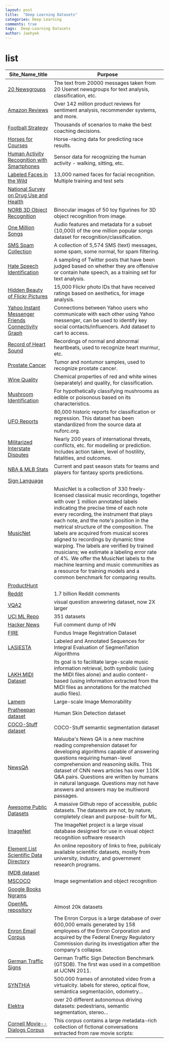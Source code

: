 ```yaml
---
layout: post
title:  "Deep Learning Datasets"
categories: Deep Learning
comments: true
tags:  Deep-Learning Datasets
author: Jaehyek
---
```


# list

Site_Name_title     |    Purpose
--------  |    -------- 
[20 Newsgroups	](http://kdd.ics.uci.edu/databases/20newsgroups/20newsgroups.html	) | 	The text from 20000 messages taken from 20 Usenet newsgroups for text analysis, classification, etc.
[Amazon Reviews	](http://jmcauley.ucsd.edu/data/amazon/	) | 	Over 142 million product reviews for sentiment analysis, recommender systems, and more.
[Football Strategy	](https://www.crowdflower.com/wp-content/uploads/2016/03/Football-Scenarios-DFE-832307.csv	) | 	Thousands of scenarios to make the best coaching decisions.
[Horses for Courses	](https://www.kaggle.com/lukebyrne/horses-for-courses	) | 	Horse-racing data for predicting race results.
[Human Activity Recognition with Smartphones	](https://www.kaggle.com/uciml/human-activity-recognition-with-smartphones	) | 	Sensor data for recognizing the human activity - walking, sitting, etc.
[Labeled Faces in the Wild	](http://vis-www.cs.umass.edu/lfw/	) | 	13,000 named faces for facial recognition. Multiple training and test sets
[National Survey on Drug Use and Health	](http://www.icpsr.umich.edu/icpsrweb/ICPSR/studies/34933		) | 
[NORB 3D Object Recognition	](http://www.cs.nyu.edu/~ylclab/data/norb-v1.0/	) | 	Binocular images of 50 toy figurines for 3D object recognition from image.
[One Million Songs	](http://labrosa.ee.columbia.edu/millionsong/	) | 	Audio features and metadata for a subset (10,000) of the one million popular songs dataset for recognition/classification.
[SMS Spam Collection	](http://www.dt.fee.unicamp.br/~tiago/smsspamcollection/	) | 	A collection of 5,574 SMS (text) messages, some spam, some normal, for spam filtering.
[Hate Speech Identification	](https://www.crowdflower.com/wp-content/uploads/2016/03/twitter-hate-speech-classifier-DFE-a845520.csv	) | 	A sampling of Twitter posts that have been judged based on whether they are offensive or contain hate speech, as a training set for text analysis.
[Hidden Beauty of Flickr Pictures	](http://www.di.unito.it/~schifane/dataset/beauty-icwsm15/	) | 	15,000 Flickr photo IDs that have received ratings based on aesthetics, for image analysis.
[Yahoo Instant Messenger Friends Connectivity Graph	](http://webscope.sandbox.yahoo.com/catalog.php?datatype=g	) | 	Connections between Yahoo users who communicate with each other using Yahoo messenger, can be used to identify key social contacts/influencers. Add dataset to cart to access.
[Record of Heart Sound	](http://mldata.org/repository/data/viewslug/record-of-heart-sound/	) | 	Recordings of normal and abnormal heartbeats, used to recognize heart murmur, etc.
[Prostate Cancer	](http://mldata.org/repository/data/viewslug/prostate-cancer/	) | 	Tumor and nontumor samples, used to recognize prostate cancer.
[Wine Quality	](http://archive.ics.uci.edu/ml/datasets/Wine+Quality	) | 	Chemical properties of red and white wines (separately) and quality, for classification.
[Mushroom Identification	](http://archive.ics.uci.edu/ml/datasets/Mushroom	) | 	For hypothetically classifying mushrooms as edible or poisonous based on its characteristics.
[UFO Reports	](https://github.com/planetsig/ufo-reports	) | 	80,000 historic reports for classification or regression. This dataset has been standardized from the source data at nuforc.org.
[Militarized Interstate Disputes	](http://www.correlatesofwar.org/data-sets/MIDs	) | 	Nearly 200 years of international threats, conflicts, etc. for modelling or prediction. Includes action taken, level of hostility, fatalities, and outcomes.
[NBA & MLB Stats	](http://www.dougstats.com/	) | 	Current and past season stats for teams and players for fantasy sports predictions.
[Sign Language	](http://www-i6.informatik.rwth-aachen.de/~dreuw/database.php	) | 	
[MusicNet	](http://homes.cs.washington.edu/~thickstn/musicnet.html	) | 	MusicNet is a collection of 330 freely-licensed classical music recordings, together with over 1 million annotated labels indicating the precise time of each note every recording, the instrument that plays each note, and the note's position in the metrical structure of the composition. The labels are acquired from musical scores aligned to recordings by dynamic time warping. The labels are verified by trained musicians; we estimate a labeling error rate of 4%. We offer the MusicNet labels to the machine learning and music communities as a resource for training models and a common benchmark for comparing results.
[ProductHunt	](https://data.world/producthunt/product-hunt-research	) | 	
[Reddit	](https://www.reddit.com/r/datasets/comments/3bxlg7/i_have_every_publicly_available_reddit_comment/	) | 	1.7 billion Reddit comments
[VQA2	](https://arxiv.org/pdf/1612.00837.pdf	) | 	visual question answering dataset, now 2X larger
[UCI ML Repo	](https://archive.ics.uci.edu/ml/datasets.html	) | 	351 datasets
[Hacker News	](http://aaron-hoffman.blogspot.com/2016/10/hacker-news-dataset-october-2016.html	) | 	Full comment dump of HN
[FIRE	](http://www.ics.forth.gr/cvrl/fire/	) | 	Fundus Image Registration Dataset
[LASIESTA	](http://www.gti.ssr.upm.es/data/LASIESTA	) | 	Labeled and Annotated Sequences for Integral Evaluation of SegmenTation Algorithms
[LAKH MIDI Dataset	](http://colinraffel.com/projects/lmd/	) | 	Its goal is to facilitate large-scale music information retrieval, both symbolic (using the MIDI files alone) and audio content-based (using information extracted from the MIDI files as annotations for the matched audio files).
[Lamem	](http://memorability.csail.mit.edu/	) | 	Large-scale Image Memorability
[Pratheepan dataset	](http://cs-chan.com/project1.htm	) | 	Human Skin Detection dataset
[COCO-Stuff dataset	](http://calvin.inf.ed.ac.uk/datasets/coco-stuff	) | 	COCO-Stuff semantic segmentation dataset
[NewsQA	](http://datasets.maluuba.com/NewsQA	) | 	Maluuba's News QA is a new machine reading comprehension dataset for developing algorithms capable of answering questions requiring human-level comprehension and reasoning skills. This dataset of CNN news articles has over 110K Q&A pairs. Questions are written by humans in natural language. Questions may not have answers and answers may be multiword passages.
[Awesome Public Datasets	](https://github.com/caesar0301/awesome-public-datasets	) | 	A massive Github repo of accessible, public datasets. The datasets are not, by nature, completely clean and purpose-built for ML.
[ImageNet	](https://github.com/caesar0301/awesome-public-datasets	) | 	The ImageNet project is a large visual database designed for use in visual object recognition software research
[Element List Scientific Data Directory	](http://www.elementlist.com/scientific_data/	) | 	An online repository of links to free, publicaly available scientific datasets, mostly from university, industry, and government research programs.
[IMDB dataset](	ftp://ftp.fu-berlin.de/pub/misc/movies/database/	) | 	
[MSCOCO](http://mscoco.org/) | 	Image segmentation and object recognition
[Google Books Ngrams	](https://aws.amazon.com/datasets/google-books-ngrams/	) | 	
[OpenML repository	](http://www.openml.org/search?type=data	) | 	Almost 20k datasets
[Enron Email Corpus	](https://en.wikipedia.org/wiki/Enron_Corpus	) | 	The Enron Corpus is a large database of over 600,000 emails generated by 158 employees of the Enron Corporation and acquired by the Federal Energy Regulatory Commission during its investigation after the company's collapse.
[German Traffic Signs	](http://benchmark.ini.rub.de/	) | 	German Traffic Sign Detection Benchmark (GTSDB). The first was used in a competition at IJCNN 2011.
[SYNTHIA	](http://www.synthia-dataset.net	) | 	500.000 frames of annotated vídeo from a virtualcity. labels for stereo, optical flow, semántica segmentación, odometry...
[Elektra	](http://adas.cvc.uab.es/elektra	) | 	over 20 different autonomous driving datasets: pedestrians, semantic segmentation, stereo...
[Cornell Movie--Dialogs Corpus	](http://www.cs.cornell.edu/~cristian/Cornell_Movie-Dialogs_Corpus.html	) | 	This corpus contains a large metadata-rich collection of fictional conversations extracted from raw movie scripts:
